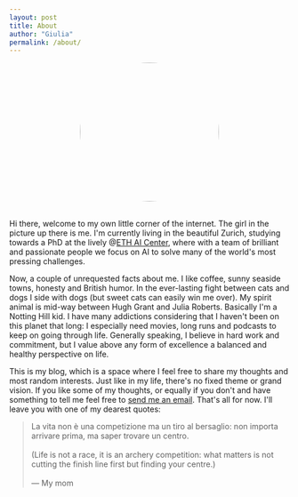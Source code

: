 ```yaml
---
layout: post
title: About
author: "Giulia"
permalink: /about/
---
```

<head>
<!-- Global site tag (gtag.js) - Google Analytics -->
<script async src="https://www.googletagmanager.com/gtag/js?id=UA-167322471-2"></script>
<script>
  window.dataLayer = window.dataLayer || [];
  function gtag(){dataLayer.push(arguments);}
  gtag('js', new Date());
  gtag('config', 'UA-167322471-2');
</script>
</head>

<div align="center">
<img src="{{site.baseurl}}/assets/images/me.jpg" width="250"  style="border-radius:50%"/>
</div>
<br>


Hi there, welcome to my own little corner of the internet. The girl in the picture up there is me. I'm currently living in the beautiful Zurich, studying towards a PhD at the lively @[ETH AI Center](https://ai.ethz.ch), where with a team of brilliant and passionate people we focus on AI to solve many of the world's most pressing challenges. <!--If you want to know more about my research interests please visit [this page]({{ site.baseurl }}/CV/), or just [send me an email](mailto:lanzillotta.stud@gmail.com).-->


Now, a couple of unrequested facts about me. I like coffee, sunny seaside towns, honesty and British humor. In the ever-lasting fight between cats and dogs I side with dogs (but sweet cats can easily win me over). My spirit animal is mid-way between Hugh Grant and Julia Roberts. Basically I'm a Notting Hill kid. I have many addictions considering that I haven't been on this planet that long: I especially need movies, long runs and podcasts to keep on going through life. Generally speaking, I believe in hard work and commitment, but I value above any form of excellence a balanced and healthy perspective on life.  

This is my blog, which is a space where I feel free to share my thoughts and most random interests. Just like in my life, there's no fixed theme or grand vision. If you like some of my thoughts, or equally if you don't and have something to tell me feel free to [send me an email](mailto:lanzillotta.work@gmail.com). That's all for now. I'll leave you with one of my dearest quotes:
> La vita non è una competizione ma un tiro al bersaglio: non importa arrivare prima, ma saper trovare un centro. <br> <br> (Life is not a race, it is an archery competition: what matters is not cutting the finish line first but finding your centre.) <br><br>
&mdash; My mom

